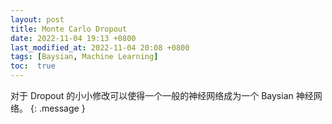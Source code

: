 ```yaml
---
layout: post
title: Monte Carlo Dropout
date: 2022-11-04 19:13 +0800
last_modified_at: 2022-11-04 20:08 +0800
tags: [Baysian, Machine Learning]
toc:  true
---
```


对于 Dropout 的小小修改可以使得一个一般的神经网络成为一个 Baysian 神经网络。
{: .message }
